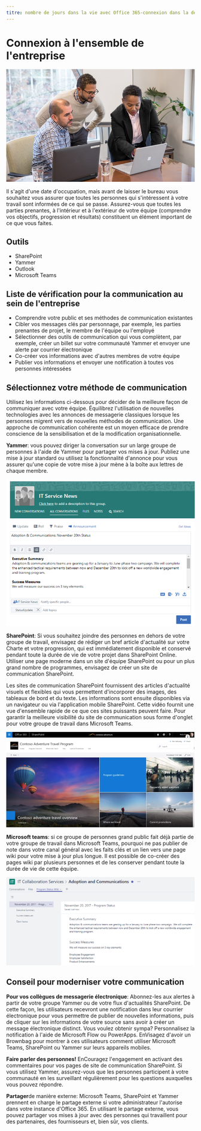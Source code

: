 ```yaml
---
titre: nombre de jours dans la vie avec Office 365-connexion dans la description de l'entreprise: # étapes rapides pour être prêt pour la journée à l'aide d'Office 365 auteur: {github-ID} # karuanag ms. Author: {ms-alias} # karuanag ms. Date: {@date}           # 02/01/2019 ms. rubrique: Getting-Started # How-to
---
```


# <a name="connecting-across-the-company"></a>Connexion à l'ensemble de l'entreprise

![Se connecter à Visual](media/ditl_crosscompany.png)

Il s'agit d'une date d'occupation, mais avant de laisser le bureau vous souhaitez vous assurer que toutes les personnes qui s'intéressent à votre travail sont informées de ce qui se passe. Assurez-vous que toutes les parties prenantes, à l'intérieur et à l'extérieur de votre équipe (comprendre vos objectifs, progression et résultats) constituent un élément important de ce que vous faites.  

## <a name="tools"></a>Outils
- SharePoint
- Yammer
- Outlook
- Microsoft Teams 

## <a name="checklist-for-communicating-across-the-company"></a>Liste de vérification pour la communication au sein de l'entreprise
- Comprendre votre public et ses méthodes de communication existantes
- Cibler vos messages clés par personnage, par exemple, les parties prenantes de projet, le membre de l'équipe ou l'employé
- Sélectionner des outils de communication qui vous complètent, par exemple, créer un billet sur votre communauté Yammer et envoyer une alerte par courrier électronique 
- Co-créer vos informations avec d'autres membres de votre équipe
- Publier vos informations et envoyer une notification à toutes vos personnes intéressées 
 
## <a name="select-your-communication-method"></a>Sélectionnez votre méthode de communication
Utilisez les informations ci-dessous pour décider de la meilleure façon de communiquer avec votre équipe. Équilibrez l'utilisation de nouvelles technologies avec les annonces de messagerie classiques lorsque les personnes migrent vers de nouvelles méthodes de communication. Une approche de communication cohérente est un moyen efficace de prendre conscience de la sensibilisation et de la modification organisationnelle. 

**Yammer**: vous pouvez diriger la conversation sur un large groupe de personnes à l'aide de Yammer pour partager vos mises à jour. Publiez une mise à jour standard ou utilisez la fonctionnalité d'annonce pour vous assurer qu'une copie de votre mise à jour mène à la boîte aux lettres de chaque membre. 

![Billet de réseaux sociaux](media/ditl_IT-Service-News.png)

**SharePoint**: Si vous souhaitez joindre des personnes en dehors de votre groupe de travail, envisagez de rédiger un bref article d'actualité sur votre Charte et votre progression, qui est immédiatement disponible et conservé pendant toute la durée de vie de votre projet dans SharePoint Online. Utiliser une page moderne dans un site d'équipe SharePoint ou pour un plus grand nombre de programmes, envisagez de créer un site de communication SharePoint. 

Les sites de communication SharePoint fournissent des articles d'actualité visuels et flexibles qui vous permettent d'incorporer des images, des tableaux de bord et du texte. Les informations sont ensuite disponibles via un navigateur ou via l'application mobile SharePoint. Cette vidéo fournit une vue d'ensemble rapide de ce que ces sites puissants peuvent faire. Pour garantir la meilleure visibilité du site de communication sous forme d'onglet pour votre groupe de travail dans Microsoft Teams.

![Exemple de site de communication dans SharePoint Online](media/ditl_Comm-Site.png)

**Microsoft teams**: si ce groupe de personnes grand public fait déjà partie de votre groupe de travail dans Microsoft Teams, pourquoi ne pas publier de note dans votre canal général avec les faits clés et un lien vers une page wiki pour votre mise à jour plus longue.  Il est possible de co-créer des pages wiki par plusieurs personnes et de les conserver pendant toute la durée de vie de cette équipe. 

![capture d'écran d'une page wiki dans Microsoft teams](media/ditl_Teams-Wiki.png)

## <a name="tip-to-modernize-your-communication"></a>Conseil pour moderniser votre communication

**Pour vos collègues de messagerie électronique**: Abonnez-les aux alertes à partir de votre groupe Yammer ou de votre flux d'actualités SharePoint.  De cette façon, les utilisateurs recevront une notification dans leur courrier électronique pour vous permettre de publier de nouvelles informations, puis de cliquer sur les informations de votre source sans avoir à créer un message électronique distinct.  Vous voulez obtenir sympa?  Personnalisez la notification à l'aide de Microsoft Flow ou PowerApps. EnVisagez d'avoir un Brownbag pour montrer à ces utilisateurs comment utiliser Microsoft Teams, SharePoint ou Yammer sur leurs appareils mobiles. 

**Faire parler des personnes!** EnCouragez l'engagement en activant des commentaires pour vos pages de site de communication SharePoint.  Si vous utilisez Yammer, assurez-vous que les personnes participent à votre communauté en les surveillant régulièrement pour les questions auxquelles vous pouvez répondre. 

**Partager**de manière externe: Microsoft Teams, SharePoint et Yammer prennent en charge le partage externe si votre administrateur l'autorise dans votre instance d'Office 365.  En utilisant le partage externe, vous pouvez partager vos mises à jour avec des personnes qui travaillent pour des partenaires, des fournisseurs et, bien sûr, vos clients.